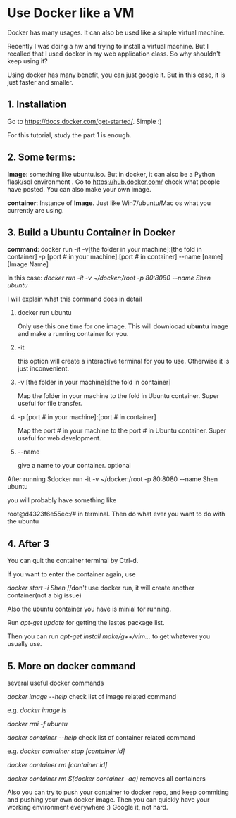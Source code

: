 # Use Docker like a VM

Docker has many usages. It can also be used like a simple virtual machine.

Recently I was doing a hw and trying to install a virtual machine. But I recalled that I used docker in my web application class. So why shouldn't keep using it?

Using docker has many benefit, you can just google it. But in this case, it is just faster and smaller.

## 1. Installation

Go to https://docs.docker.com/get-started/. Simple :)

For this tutorial, study the part 1 is enough.

## 2. Some terms:

**Image**: something like ubuntu.iso. But in docker, it can also be a Python flask/sql environment . Go to https://hub.docker.com/ check what people have posted. You can also make your own image.

**container**: Instance of **Image**. Just like Win7/ubuntu/Mac os what you currently are using. 

## 3. Build a Ubuntu Container in Docker

**command**: docker run -it -v[the folder in your machine]:[the fold in container] -p [port # in your machine]:[port # in container] --name [name] [Image Name]

In this case: *docker run -it -v ~/docker:/root -p 80:8080 --name Shen ubuntu*

I will explain what this command does in detail

1. docker run ubuntu

   Only use this one time for one image. This will downlooad **ubuntu** image and make a running container for you.

2. -it 

   this option will create a interactive terminal for you to use. Otherwise it is just inconvenient.

3. -v  [the folder in your machine]:[the fold in container]

   Map the folder in your machine to the fold in Ubuntu container. Super useful for file transfer.

4. -p [port # in your machine]:[port # in container]

   Map the port # in your machine to the port # in Ubuntu container. Super useful for web development.

5. --name 

   give a name to your container. optional

After running $docker run -it -v ~/docker:/root -p 80:8080 --name Shen ubuntu

you will probably have something like

root@d4323f6e55ec:/#  in terminal. Then do what ever you want to do with the ubuntu

## 4. After 3

You can quit the container terminal by Ctrl-d.

If you want to enter the container again, use 

*docker start -i Shen* 		//don't use docker run, it will create another container(not a big issue)

Also the ubuntu container you have is minial for running. 

Run *apt-get update* for getting the lastes package list.

Then you can run *apt-get install make/g++/vim...* to get whatever you usually use.

## 5. More on docker command 

several useful docker commands

*docker image --help* check list of image related command

e.g. *docker image ls*  

*docker rmi -f ubuntu* 

*docker container --help* check list of container related command

e.g. *docker container stop [container id]*

*docker container rm [container id]*

*docker container rm $(docker container -aq)*  removes all containers



Also you can try to push your container to docker repo, and keep commiting and pushing your own docker image. Then you can quickly have your working environment everywhere :) Google it, not hard.







